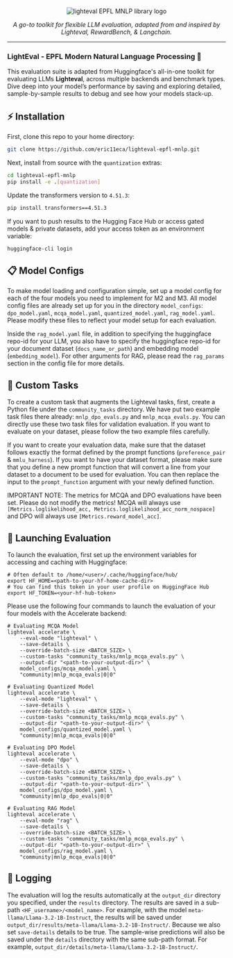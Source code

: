 <p align="center">
  <br/>
    <img alt="lighteval EPFL MNLP library logo" src="./assets/mnlp_lighteval_logo.png" style="max-width: 50%; max-height: 50%;">
  <br/>
</p>


<p align="center">
    <i>A go-to toolkit for flexible LLM evaluation, adapted from and inspired by Lighteval, RewardBench, & Langchain.</i>
</p>

<!-- <div align="center">

[![Tests](https://github.com/huggingface/lighteval/actions/workflows/tests.yaml/badge.svg?branch=main)](https://github.com/huggingface/lighteval/actions/workflows/tests.yaml?query=branch%3Amain)
[![Quality](https://github.com/huggingface/lighteval/actions/workflows/quality.yaml/badge.svg?branch=main)](https://github.com/huggingface/lighteval/actions/workflows/quality.yaml?query=branch%3Amain)
[![Python versions](https://img.shields.io/pypi/pyversions/lighteval)](https://www.python.org/downloads/)
[![License](https://img.shields.io/badge/License-MIT-green.svg)](https://github.com/huggingface/lighteval/blob/main/LICENSE)
[![Version](https://img.shields.io/pypi/v/lighteval)](https://pypi.org/project/lighteval/)

</div>

--- -->

<!-- **Documentation**: <a href="https://huggingface.co/docs/lighteval/index" target="_blank">Lighteval's Wiki</a> -->

---

### LightEval - EPFL Modern Natural Language Processing 🚀

This evaluation suite is adapted from Huggingface's all-in-one toolkit for evaluating LLMs **Lighteval**, across multiple backends and benchmark types. Dive deep into your model’s performance by saving and exploring detailed, sample-by-sample results to debug and see how your models stack-up.

<!-- Customization at your fingertips: letting you either browse all our existing [tasks](https://huggingface.co/docs/lighteval/available-tasks) and [metrics](https://huggingface.co/docs/lighteval/metric-list) or effortlessly create your own [custom task](https://huggingface.co/docs/lighteval/adding-a-custom-task) tailored to your needs. -->


<!-- ## 🔑 Key Features

- **Speed**: [Use vllm as backend for fast evals](https://huggingface.co/docs/lighteval/use-vllm-as-backend).
- **Completeness**: [Use the accelerate backend to launch any models hosted on Hugging Face](https://huggingface.co/docs/lighteval/quicktour#accelerate).
- **Seamless Storage**: [Save results in S3 or Hugging Face Datasets](https://huggingface.co/docs/lighteval/saving-and-reading-results).
- **Python API**: [Simple integration with the Python API](https://huggingface.co/docs/lighteval/using-the-python-api).
- **Custom Tasks**: [Easily add custom tasks](https://huggingface.co/docs/lighteval/adding-a-custom-task).
- **Versatility**: Tons of [metrics](https://huggingface.co/docs/lighteval/metric-list) and [tasks](https://huggingface.co/docs/lighteval/available-tasks) ready to go. -->


## ⚡️ Installation

First, clone this repo to your home directory:

```bash
git clone https://github.com/eric11eca/lighteval-epfl-mnlp.git
```

Next, install from source with the `quantization` extras:
```bash
cd lighteval-epfl-mnlp
pip install -e .[quantization]
```

Update the transformers version to `4.51.3`:
```bash
pip install transformers==4.51.3
```

<!-- Lighteval allows for many extras when installing, see [here](https://huggingface.co/docs/lighteval/installation) for a complete list. -->

If you want to push results to the Hugging Face Hub or access gated models & private datasets, add your access token as an environment variable:

```shell
huggingface-cli login
```

## 📋 Model Configs

To make model loading and configuration simple, set up a model config for each of the four models you need to implement for M2 and M3. All model config files are already set up for you in the directory `model_configs`: `dpo_model.yaml`, `mcqa_model.yaml`, `quantized_model.yaml`, `rag_model.yaml`. Please modify these files to reflect your model setup for each evaluation.

Inside the `rag_model.yaml` file, in addition to specifying the huggingface repo-id for your LLM, you also have to specify the huggingface repo-id for your document dataset (`docs_name_or_path`) and embedding model (`embedding_model`). For other arguments for RAG, please read the `rag_params` section in the config file for more details.

## 📝 Custom Tasks

To create a custom task that augments the Lighteval tasks, first, create a Python file under the `community_tasks` directory. We have put two example task files there already: `mnlp_dpo_evals.py` and `mnlp_mcqa_evals.py`. You can directly use these two task files for validation evaluation. If you want to evaluate on your dataset, please follow the two example files carefully.

If you want to create your evaluation data, make sure that the dataset follows exactly the format defined by the prompt functions (`preference_pair` & `mmlu_harness`). If you want to have your dataset format, please make sure that you define a new prompt function that will convert a line from your dataset to a document to be used for evaluation. You can then replace the input to the `prompt_function` argument with your newly defined function.

IMPORTANT NOTE: The metrics for MCQA and DPO evaluations have been set. Please do not modify the metrics! MCQA will always use `[Metrics.loglikelihood_acc, Metrics.loglikelihood_acc_norm_nospace]` and DPO will always use `[Metrics.reward_model_acc]`.


## 🚀 Launching Evaluation

To launch the evaluation, first set up the environment variables for accessing and caching with Huggingface:

```shell
# Often default to /home/<user>/.cache/huggingface/hub/
export HF_HOME=<path-to-your-hf-home-cache-dir>
# You can find this token in your user profile on HuggingFace Hub
export HF_TOKEN=<your-hf-hub-token>
```

Please use the following four commands to launch the evaluation of your four models with the Accelerate backend:

```shell
# Evaluating MCQA Model
lighteval accelerate \
    --eval-mode "lighteval" \
    --save-details \
    --override-batch-size <BATCH_SIZE> \
    --custom-tasks "community_tasks/mnlp_mcqa_evals.py" \
    --output-dir "<path-to-your-output-dir>" \
    model_configs/mcqa_model.yaml \
    "community|mnlp_mcqa_evals|0|0"

# Evaluating Quantized Model
lighteval accelerate \
    --eval-mode "lighteval" \
    --save-details \
    --override-batch-size <BATCH_SIZE> \
    --custom-tasks "community_tasks/mnlp_mcqa_evals.py" \
    --output-dir "<path-to-your-output-dir>" \
    model_configs/quantized_model.yaml \
    "community|mnlp_mcqa_evals|0|0"

# Evaluating DPO Model
lighteval accelerate \
    --eval-mode "dpo" \
    --save-details \
    --override-batch-size <BATCH_SIZE> \
    --custom-tasks "community_tasks/mnlp_dpo_evals.py" \
    --output-dir "<path-to-your-output-dir>" \
    model_configs/dpo_model.yaml \
    "community|mnlp_dpo_evals|0|0"

# Evaluating RAG Model
lighteval accelerate \
    --eval-mode "rag" \
    --save-details \
    --override-batch-size <BATCH_SIZE> \
    --custom-tasks "community_tasks/mnlp_mcqa_evals.py" \
    --output-dir "<path-to-your-output-dir>" \
    model_configs/rag_model.yaml \
    "community|mnlp_mcqa_evals|0|0"
```

## 📸 Logging

The evaluation will log the results automatically at the `output_dir` directory you specified, under the `results` directory. The results are saved in a sub-path `<HF_username>/<model_name>`. For example, with the model `meta-llama/Llama-3.2-1B-Instruct`, the results will be saved under `output_dir/results/meta-llama/Llama-3.2-1B-Instruct/`. Because we also set `save-details` details to be true. The sample-wise predictions will also be saved under the `details` directory with the same sub-path format. For example, `output_dir/details/meta-llama/Llama-3.2-1B-Instruct/`.
